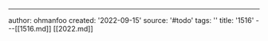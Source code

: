 ---
author: ohmanfoo
created: '2022-09-15'
source: '#todo'
tags: ''
title: '1516'
---[[1516.md]]
[[2022.md]]
